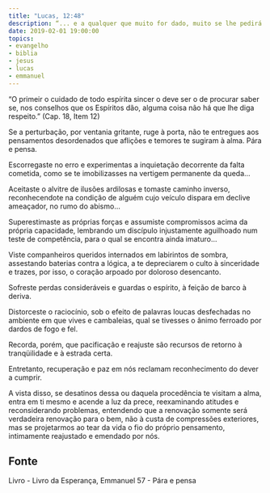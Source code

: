 ```yaml
---
title: "Lucas, 12:48"
description: “... e a qualquer que muito for dado, muito se lhe pedirá...” Jesus
date: 2019-02-01 19:00:00
topics: 
- evangelho
- biblia
- jesus
- lucas
- emmanuel
---
```


“O primeir o cuidado de todo espírita sincer o deve ser
o de procurar saber se, nos conselhos que os Espíritos dão,
alguma coisa não há que lhe diga respeito.”
(Cap. 18, Item 12)

Se a perturbação, por ventania gritante, ruge à porta, não te entregues aos
pensamentos desordenados que aflições e temores te sugiram à alma. Pára e pensa.

Escorregaste no erro e experimentas a inquietação decorrente da falta
cometida, como se te imobilizasses na vertigem permanente da queda...

Aceitaste o alvitre de ilusões ardilosas e tomaste caminho inverso,
reconhecendo­te na condição de alguém cujo veículo dispara em declive ameaçador,
no rumo do abismo...

Superestimaste as próprias forças e assumiste compromissos acima da
própria capacidade, lembrando um discípulo injustamente aguilhoado num teste de
competência, para o qual se encontra ainda imaturo...

Viste companheiros queridos internados em labirintos de sombra,
assestando baterias contra a lógica, a te depreciarem o culto à sinceridade e trazes,
por isso, o coração arpoado por doloroso desencanto.

Sofreste perdas consideráveis e guardas o espírito, à feição de barco à
deriva.

Distorceste o raciocínio, sob o efeito de palavras loucas desfechadas no
ambiente em que vives e cambaleias, qual se tivesses o ânimo ferroado por dardos
de fogo e fel.

Recorda, porém, que pacificação e reajuste são recursos de retorno à
tranqüilidade e à estrada certa.

Entretanto, recuperação e paz em nós reclamam reconhecimento do dever a
cumprir.

A vista disso, se desatinos dessa ou daquela procedência te visitam a alma,
entra em ti mesmo e acende a luz da prece, reexaminando atitudes e reconsiderando
problemas, entendendo que a renovação somente será verdadeira renovação para o
bem, não à custa de compressões exteriores, mas se projetarmos ao tear da vida o fio
do próprio pensamento, intimamente reajustado e emendado por nós.



## Fonte
Livro - Livro da Esperança, Emmanuel
57 - Pára e pensa
